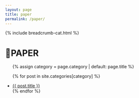 ```yaml
---
layout: page
title: paper
permalink: /paper/
---
```

{% include breadcrumb-cat.html %}

<h1 class="cat-title">📄PAPER</h1>

<ul class="cat-list">
  {% assign category = page.category | default: page.title %}

  {% for post in site.categories[category] %}
    <li>
      <a href="{{ site.baseurl }}{{ post.url }}">{{ post.title }}</a>
    </li>
    <!-- <small>{{ post.date | date_to_string }}</small> -->
  {% endfor %}
</ul>